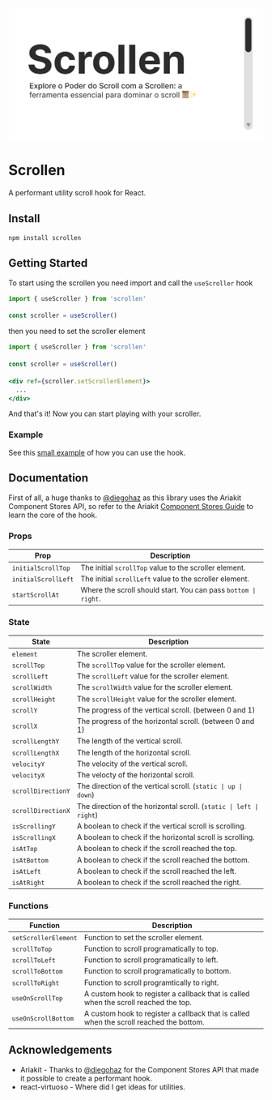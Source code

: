 <p align="center">
<img src="./website/public/og.png" />
</p>

# Scrollen

A performant utility scroll hook for React.

## Install

```sh
npm install scrollen
```

## Getting Started

To start using the scrollen you need import and call the `useScroller` hook

```js
import { useScroller } from 'scrollen'

const scroller = useScroller()
```

then you need to set the scroller element

```jsx
import { useScroller } from 'scrollen'

const scroller = useScroller()

<div ref={scroller.setScrollerElement}>
  ...
</div>
```

And that's it! Now you can start playing with your scroller.

### Example

See this [small example](https://github.com/joaom00/scrollen/blob/main/website/src/app/page.tsx) of how you can use the hook.

## Documentation

First of all, a huge thanks to [@diegohaz](https://twitter.com/diegohaz) as this library uses the
Ariakit Component Stores API, so refer to the Ariakit [Component Stores Guide](https://ariakit.org/guide/component-stores) to learn the core
of the hook.

### Props

| Prop                | Description                                                    |
| ------------------- | -------------------------------------------------------------- |
| `initialScrollTop`  | The initial `scrollTop` value to the scroller element.         |
| `initialScrollLeft` | The initial `scrollLeft` value to the scroller element.        |
| `startScrollAt`     | Where the scroll should start. You can pass `bottom \| right`. |

### State

| State              | Description                                                         |
| ------------------ | ------------------------------------------------------------------- |
| `element`          | The scroller element.                                               |
| `scrollTop`        | The `scrollTop` value for the scroller element.                     |
| `scrollLeft`       | The `scrollLeft` value for the scroller element.                    |
| `scrollWidth`      | The `scrollWidth` value for the scroller element.                   |
| `scrollHeight`     | The `scrollHeight` value for the scroller element.                  |
| `scrollY`          | The progress of the vertical scroll. (between 0 and 1)              |
| `scrollX`          | The progress of the horizontal scroll. (between 0 and 1)            |
| `scrollLengthY`    | The length of the vertical scroll.                                  |
| `scrollLengthX`    | The length of the horizontal scroll.                                |
| `velocityY`        | The velocity of the vertical scroll.                                |
| `velocityX`        | The velocty of the horizontal scroll.                               |
| `scrollDirectionY` | The direction of the vertical scroll. (`static \| up \| down`)      |
| `scrollDirectionX` | The direction of the horizontal scroll. (`static \| left \| right`) |
| `isScrollingY`     | A boolean to check if the vertical scroll is scrolling.             |
| `isScrollingX`     | A boolean to check if the horizontal scroll is scrolling.           |
| `isAtTop`          | A boolean to check if the scroll reached the top.                   |
| `isAtBottom`       | A boolean to check if the scroll reached the bottom.                |
| `isAtLeft`         | A boolean to check if the scroll reached the left.                  |
| `isAtRight`        | A boolean to check if the scroll reached the right.                 |

### Functions

| Function             | Description                                                                             |
| -------------------- | --------------------------------------------------------------------------------------- |
| `setScrollerElement` | Function to set the scroller element.                                                   |
| `scrollToTop`        | Function to scroll programatically to top.                                              |
| `scrollToLeft`       | Function to scroll programatically to left.                                             |
| `scrollToBottom`     | Function to scroll programatically to bottom.                                           |
| `scrollToRight`      | Function to scroll programtically to right.                                             |
| `useOnScrollTop`     | A custom hook to register a callback that is called when the scroll reached the top.    |
| `useOnScrollBottom`  | A custom hook to register a callback that is called when the scroll reached the bottom. |

## Acknowledgements

- Ariakit - Thanks to [@diegohaz](https://twitter.com/diegohaz) for the Component Stores API that
  made it possible to create a performant hook.
- react-virtuoso - Where did I get ideas for utilities.
